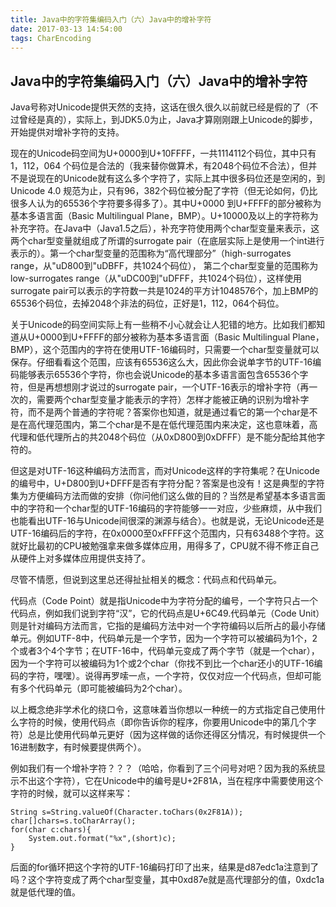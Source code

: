```yaml
---
title: Java中的字符集编码入门（六）Java中的增补字符
date: 2017-03-13 14:54:00
tags: CharEncoding
---
```


## Java中的字符集编码入门（六）Java中的增补字符

Java号称对Unicode提供天然的支持，这话在很久很久以前就已经是假的了（不过曾经是真的），实际上，到JDK5.0为止，Java才算刚刚跟上Unicode的脚步，开始提供对增补字符的支持。


现在的Unicode码空间为U+0000到U+10FFFF，一共1114112个码位，其中只有1，112，064 个码位是合法的（我来替你做算术，有2048个码位不合法），但并不是说现在的Unicode就有这么多个字符了，实际上其中很多码位还是空闲的，到Unicode 4.0 规范为止，只有96，382个码位被分配了字符（但无论如何，仍比很多人认为的65536个字符要多得多了）。其中U+0000 到U+FFFF的部分被称为基本多语言面（Basic Multilingual Plane，BMP）。U+10000及以上的字符称为补充字符。在Java中（Java1.5之后），补充字符使用两个char型变量来表示，这两个char型变量就组成了所谓的surrogate pair（在底层实际上是使用一个int进行表示的）。第一个char型变量的范围称为“高代理部分”（high-surrogates range，从"uD800到"uDBFF，共1024个码位）， 第二个char型变量的范围称为low-surrogates range（从"uDC00到"uDFFF，共1024个码位），这样使用surrogate pair可以表示的字符数一共是1024的平方计1048576个，加上BMP的65536个码位，去掉2048个非法的码位，正好是1，112，064个码位。


关于Unicode的码空间实际上有一些稍不小心就会让人犯错的地方。比如我们都知道从U+0000到U+FFFF的部分被称为基本多语言面（Basic Multilingual Plane，BMP），这个范围内的字符在使用UTF-16编码时，只需要一个char型变量就可以保存。仔细看看这个范围，应该有65536这么大，因此你会说单字节的UTF-16编码能够表示65536个字符，你也会说Unicode的基本多语言面包含65536个字符，但是再想想刚才说过的surrogate pair，一个UTF-16表示的增补字符（再一次的，需要两个char型变量才能表示的字符）怎样才能被正确的识别为增补字符，而不是两个普通的字符呢？答案你也知道，就是通过看它的第一个char是不是在高代理范围内，第二个char是不是在低代理范围内来决定，这也意味着，高代理和低代理所占的共2048个码位（从0xD800到0xDFFF）是不能分配给其他字符的。


但这是对UTF-16这种编码方法而言，而对Unicode这样的字符集呢？在Unicode的编号中，U+D800到U+DFFF是否有字符分配？答案是也没有！这是典型的字符集为方便编码方法而做的安排（你问他们这么做的目的？当然是希望基本多语言面中的字符和一个char型的UTF-16编码的字符能够一一对应，少些麻烦，从中我们也能看出UTF-16与Unicode间很深的渊源与结合）。也就是说，无论Unicode还是UTF-16编码后的字符，在0x0000至0xFFFF这个范围内，只有63488个字符。这就好比最初的CPU被勉强拿来做多媒体应用，用得多了，CPU就不得不修正自己从硬件上对多媒体应用提供支持了。


尽管不情愿，但说到这里总还得扯扯相关的概念：代码点和代码单元。


代码点（Code Point）就是指Unicode中为字符分配的编号，一个字符只占一个代码点，例如我们说到字符“汉”，它的代码点是U+6C49.代码单元（Code Unit）则是针对编码方法而言，它指的是编码方法中对一个字符编码以后所占的最小存储单元。例如UTF-8中，代码单元是一个字节，因为一个字符可以被编码为1个，2个或者3个4个字节；在UTF-16中，代码单元变成了两个字节（就是一个char），因为一个字符可以被编码为1个或2个char（你找不到比一个char还小的UTF-16编码的字符，嘿嘿）。说得再罗嗦一点，一个字符，仅仅对应一个代码点，但却可能有多个代码单元（即可能被编码为2个char）。


以上概念绝非学术化的绕口令，这意味着当你想以一种统一的方式指定自己使用什么字符的时候，使用代码点（即你告诉你的程序，你要用Unicode中的第几个字符）总是比使用代码单元更好（因为这样做的话你还得区分情况，有时候提供一个16进制数字，有时候要提供两个）。


例如我们有一个增补字符？？？（哈哈，你看到了三个问号对吧？因为我的系统显示不出这个字符），它在Unicode中的编号是U+2F81A，当在程序中需要使用这个字符的时候，就可以这样来写：

```Java代码  收藏代码
String s=String.valueOf(Character.toChars(0x2F81A));  
char[]chars=s.toCharArray();  
for(char c:chars){  
    System.out.format("%x",(short)c);  
} 
``` 

后面的for循环把这个字符的UTF-16编码打印了出来，结果是d87edc1a注意到了吗？这个字符变成了两个char型变量，其中0xd87e就是高代理部分的值，0xdc1a就是低代理的值。